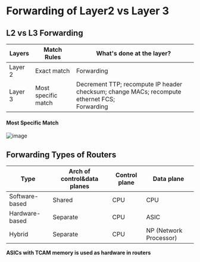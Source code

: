 # Forwarding of Layer2 vs Layer 3

## L2 vs L3 Forwarding
 Layers | Match Rules         | What's done at the layer? |
--------|---------------------|---------------------------|
Layer 2 | Exact match         | Forwarding                |
Layer 3 | Most specific match | Decrement TTP; recompute IP header checksum; change MACs; recompute ethernet FCS; </br> Forwarding | 

#### Most Specific Match
![image](https://github.com/user-attachments/assets/012ee54b-dc89-4bd3-934b-618bd1da5fe1)


## Forwarding Types of Routers
Type           | Arch of control&data planes | Control plane | Data plane |
---------------|-----------------------------|---------------|------------|
Software-based | Shared                      | CPU           | CPU        |
Hardware-based | Separate                    | CPU           | ASIC       |
Hybrid         | Separate                    | CPU           | NP (Network Processor) |

**ASICs with TCAM memory is used as hardware in routers**
